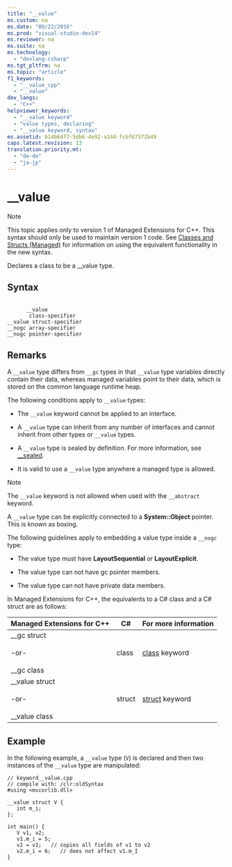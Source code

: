 ```yaml
---
title: "__value"
ms.custom: na
ms.date: "09/22/2016"
ms.prod: "visual-studio-dev14"
ms.reviewer: na
ms.suite: na
ms.technology: 
  - "devlang-csharp"
ms.tgt_pltfrm: na
ms.topic: "article"
f1_keywords: 
  - "__value_cpp"
  - "__value"
dev_langs: 
  - "C++"
helpviewer_keywords: 
  - "__value keyword"
  - "value types, declaring"
  - "__value keyword, syntax"
ms.assetid: b14b64f7-5db6-4e92-a144-fcbf67572b49
caps.latest.revision: 13
translation.priority.mt: 
  - "de-de"
  - "ja-jp"
---
```

# __value
> [!NOTE]
>  This topic applies only to version 1 of Managed Extensions for C++. This syntax should only be used to maintain version 1 code. See [Classes and Structs (Managed)](../vs140/classes-and-structs---c---component-extensions-.md) for information on using the equivalent functionality in the new syntax.  
  
 Declares a class to be a __value type.  
  
## Syntax  
  
```  
  
      __value  
       class-specifier  
__value struct-specifier  
__nogc array-specifier  
__nogc pointer-specifier  
```  
  
## Remarks  
 A `__value` type differs from `__gc` types in that `__value` type variables directly contain their data, whereas managed variables point to their data, which is stored on the common language runtime heap.  
  
 The following conditions apply to `__value` types:  
  
-   The `__value` keyword cannot be applied to an interface.  
  
-   A `__value` type can inherit from any number of interfaces and cannot inherit from other types or `__value` types.  
  
-   A `__value` type is sealed by definition. For more information, see [__sealed](../vs140/__sealed.md).  
  
-   It is valid to use a `__value` type anywhere a managed type is allowed.  
  
> [!NOTE]
>  The `__value` keyword is not allowed when used with the `__abstract` keyword.  
  
 A `__value` type can be explicitly connected to a **System::Object** pointer. This is known as boxing.  
  
 The following guidelines apply to embedding a value type inside a `__nogc` type:  
  
-   The value type must have **LayoutSequential** or **LayoutExplicit**.  
  
-   The value type can not have gc pointer members.  
  
-   The value type can not have private data members.  
  
 In Managed Extensions for C++, the equivalents to a C# class and a C# struct are as follows:  
  
|Managed Extensions for C++|C#|For more information|  
|----------------------------------|---------|--------------------------|  
|__gc struct<br /><br /> -or-<br /><br /> \__gc class|class|[class](../vs140/class--csharp-reference-.md) keyword|  
|__value struct<br /><br /> -or-<br /><br /> \__value class|struct|[struct](../vs140/struct--csharp-reference-.md) keyword|  
  
## Example  
 In the following example, a `__value` type (`V`) is declared and then two instances of the `__value` type are manipulated:  
  
```  
// keyword__value.cpp  
// compile with: /clr:oldSyntax  
#using <mscorlib.dll>  
  
__value struct V {   
   int m_i;  
};  
  
int main() {  
   V v1, v2;  
   v1.m_i = 5;  
   v2 = v1;   // copies all fields of v1 to v2  
   v2.m_i = 6;   // does not affect v1.m_I  
}  
```